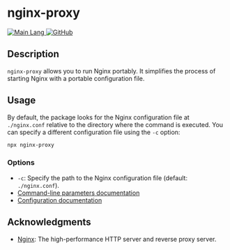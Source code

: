 # nginx-proxy

<p align="left">
  <a href="https://shields.io/" target="_blank">
    <img src="https://img.shields.io/github/languages/top/jaovitubr/nginx-proxy?color=brightgreenn" alt="Main Lang"/>
  </a>
  <a href="https://github.com/bwhybrow23" target="_blank">
    <img src="https://img.shields.io/badge/GitHub-jaovitubr-blue.svg?logo=github&logoColor=FFF" alt="GitHub"/>
  </a>
</p>

## Description

`nginx-proxy` allows you to run Nginx portably. It simplifies the process of starting Nginx with a portable configuration file.

## Usage

By default, the package looks for the Nginx configuration file at `./nginx.conf` relative to the directory where the command is executed. You can specify a different configuration file using the `-c` option:

```bash
npx nginx-proxy
```

### Options

- `-c`: Specify the path to the Nginx configuration file (default: `./nginx.conf`).
- [Command-line parameters documentation](https://nginx.org/en/docs/switches.html)
- [Configuration documentation](https://www.nginx.com/resources/wiki/start/topics/examples/full/)

## Acknowledgments

- [Nginx](https://nginx.org/): The high-performance HTTP server and reverse proxy server.